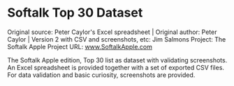 # Softalk Top 30 Dataset

Original source: Peter Caylor's Excel spreadsheet |
Original author: Peter Caylor |
Version 2 with CSV and screenshots, etc: Jim Salmons
Project: The Softalk Apple Project
URL: www.SoftalkApple.com

The Softalk Apple edition, Top 30 list as dataset with validating screenshots. An Excel spreadsheet is provided together with a set of exported CSV files. For data validation and basic curiosity, screenshots are provided.

